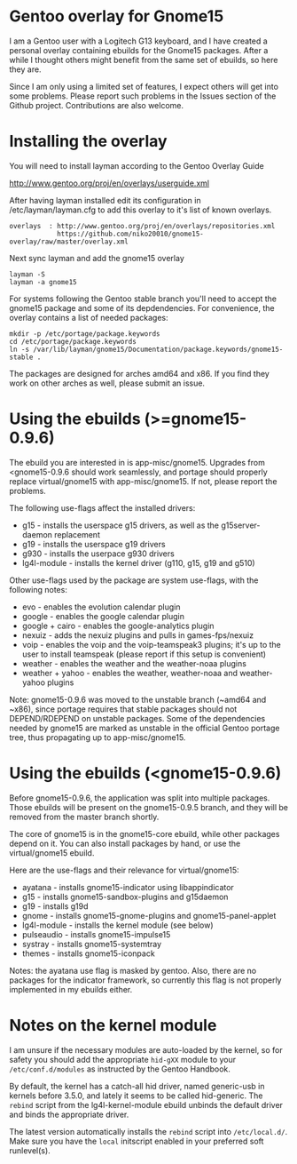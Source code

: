 Gentoo overlay for Gnome15
==========================

I am a Gentoo user with a Logitech G13 keyboard, and I have created a personal overlay containing ebuilds for the Gnome15 packages. After a while I thought others might benefit from the same set of ebuilds, so here they are.

Since I am only using a limited set of features, I expect others will get into some problems. Please report such problems in the Issues section of the Github project. Contributions are also welcome.



Installing the overlay
======================

You will need to install layman according to the Gentoo Overlay Guide

http://www.gentoo.org/proj/en/overlays/userguide.xml

After having layman installed edit its configuration in /etc/layman/layman.cfg to add this overlay to it's list of known overlays.


    overlays  : http://www.gentoo.org/proj/en/overlays/repositories.xml
                https://github.com/niko20010/gnome15-overlay/raw/master/overlay.xml

Next sync layman and add the gnome15 overlay

    layman -S
    layman -a gnome15

For systems following the Gentoo stable branch you'll need to accept the gnome15 package and some of its depdendencies. For convenience, the overlay contains a list of needed packages:

    mkdir -p /etc/portage/package.keywords
    cd /etc/portage/package.keywords
    ln -s /var/lib/layman/gnome15/Documentation/package.keywords/gnome15-stable .

The packages are designed for arches amd64 and x86. If you find they work on other arches as well, please submit an issue.

Using the ebuilds (>=gnome15-0.9.6)
========================================

The ebuild you are interested in is app-misc/gnome15. Upgrades from <gnome15-0.9.6 should work seamlessly, and portage should properly replace virtual/gnome15 with app-misc/gnome15. If not, please report the problems.

The following use-flags affect the installed drivers:

* g15 - installs the userspace g15 drivers, as well as the g15server-daemon replacement
* g19 - installs the userspace g19 drivers
* g930 - installs the userpace g930 drivers
* lg4l-module - installs the kernel driver (g110, g15, g19 and g510)

Other use-flags used by the package are system use-flags, with the following notes:

* evo - enables the evolution calendar plugin
* google - enables the google calendar plugin
* google + cairo - enables the google-analytics plugin
* nexuiz - adds the nexuiz plugins and pulls in games-fps/nexuiz
* voip - enables the voip and the voip-teamspeak3 plugins; it's up to the user to install teamspeak (please report if this setup is convenient)
* weather - enables the weather and the weather-noaa plugins
* weather + yahoo - enables the weather, weather-noaa and weather-yahoo plugins

Note: gnome15-0.9.6 was moved to the unstable branch (~amd64 and ~x86), since portage requires that stable packages should not DEPEND/RDEPEND on unstable packages. Some of the dependencies needed by gnome15 are marked as unstable in the official Gentoo portage tree, thus propagating up to app-misc/gnome15.


Using the ebuilds (<gnome15-0.9.6)
========================================

Before gnome15-0.9.6, the application was split into multiple packages. Those ebuilds will be present on the gnome15-0.9.5 branch, and they will be removed from the master branch shortly.

The core of gnome15 is in the gnome15-core ebuild, while other packages depend on it. You can also install packages by hand, or use the virtual/gnome15 ebuild.

Here are the use-flags and their relevance for virtual/gnome15:

* ayatana - installs gnome15-indicator using libappindicator
* g15 - installs gnome15-sandbox-plugins and g15daemon
* g19 - installs g19d
* gnome - installs gnome15-gnome-plugins and gnome15-panel-applet
* lg4l-module - installs the kernel module (see below)
* pulseaudio - installs gnome15-impulse15
* systray - installs gnome15-systemtray
* themes - installs gnome15-iconpack

Notes: the ayatana use flag is masked by gentoo. Also, there are no packages for the indicator framework, so currently this flag is not properly implemented in my ebuilds either.



Notes on the kernel module
==========================

I am unsure if the necessary modules are auto-loaded by the kernel, so for safety you should add the appropriate `hid-gXX` module to your `/etc/conf.d/modules` as instructed by the Gentoo Handbook.

By default, the kernel has a catch-all hid driver, named generic-usb in kernels before 3.5.0, and lately it seems to be called hid-generic. The `rebind` script from the lg4l-kernel-module ebuild unbinds the default driver and binds the appropriate driver.

The latest version automatically installs the `rebind` script into `/etc/local.d/`. Make sure you have the `local` initscript enabled in your preferred soft runlevel(s).
